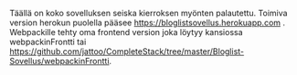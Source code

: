 
Täällä on koko sovelluksen seiska kierroksen myönten palautettu. Toimiva version herokun puolella pääsee https://bloglistsovellus.herokuapp.com . Webpackille tehty oma frontend version joka löytyy kansiossa webpackinFrontti tai
https://github.com/jattoo/CompleteStack/tree/master/Bloglist-Sovellus/webpackinFrontti. 
